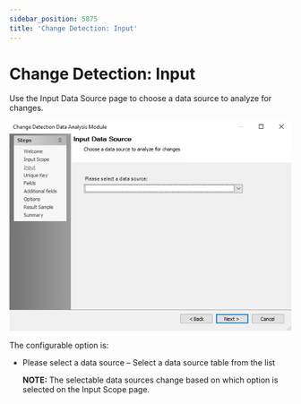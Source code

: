 ```yaml
---
sidebar_position: 5875
title: 'Change Detection: Input'
---
```


# Change Detection: Input

Use the Input Data Source page to choose a data source to analyze for changes.

![Change Detection Data Analysis Module wizard Input Data Source page](../../../../../../../static/images/AccessAnalyzer_12.0/Content/Resources/Images/EnterpriseAuditor/Admin/Analysis/ChangeDetection/Input.png "Change Detection Data Analysis Module wizard Input Data Source page")

The configurable option is:

* Please select a data source – Select a data source table from the list

  **NOTE:** The selectable data sources change based on which option is selected on the Input Scope page.